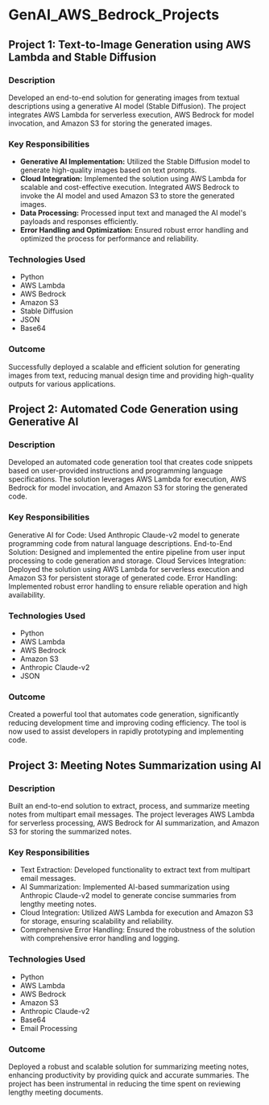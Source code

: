 # GenAI_AWS_Bedrock_Projects
## Project 1: Text-to-Image Generation using AWS Lambda and Stable Diffusion
### Description
Developed an end-to-end solution for generating images from textual descriptions using a generative AI model (Stable Diffusion). The project integrates AWS Lambda for serverless execution, AWS Bedrock for model invocation, and Amazon S3 for storing the generated images.

### Key Responsibilities
* **Generative AI Implementation:** Utilized the Stable Diffusion model to generate high-quality images based on text prompts.
* **Cloud Integration:** Implemented the solution using AWS Lambda for scalable and cost-effective execution. Integrated AWS Bedrock to invoke the AI model and used Amazon S3 to store the generated images.
* **Data Processing:** Processed input text and managed the AI model's payloads and responses efficiently.
* **Error Handling and Optimization:** Ensured robust error handling and optimized the process for performance and reliability.

### Technologies Used
* Python
* AWS Lambda
* AWS Bedrock
* Amazon S3
* Stable Diffusion
* JSON
* Base64

### Outcome
Successfully deployed a scalable and efficient solution for generating images from text, reducing manual design time and providing high-quality outputs for various applications.


## Project 2: Automated Code Generation using Generative AI
### Description
Developed an automated code generation tool that creates code snippets based on user-provided instructions and programming language specifications. The solution leverages AWS Lambda for execution, AWS Bedrock for model invocation, and Amazon S3 for storing the generated code.

### Key Responsibilities
Generative AI for Code: Used Anthropic Claude-v2 model to generate programming code from natural language descriptions.
End-to-End Solution: Designed and implemented the entire pipeline from user input processing to code generation and storage.
Cloud Services Integration: Deployed the solution using AWS Lambda for serverless execution and Amazon S3 for persistent storage of generated code.
Error Handling: Implemented robust error handling to ensure reliable operation and high availability.

### Technologies Used
* Python
* AWS Lambda
* AWS Bedrock
* Amazon S3
* Anthropic Claude-v2
* JSON

### Outcome
Created a powerful tool that automates code generation, significantly reducing development time and improving coding efficiency. The tool is now used to assist developers in rapidly prototyping and implementing code.

## Project 3: Meeting Notes Summarization using AI
### Description
Built an end-to-end solution to extract, process, and summarize meeting notes from multipart email messages. The project leverages AWS Lambda for serverless processing, AWS Bedrock for AI summarization, and Amazon S3 for storing the summarized notes.

### Key Responsibilities
* Text Extraction: Developed functionality to extract text from multipart email messages.
* AI Summarization: Implemented AI-based summarization using Anthropic Claude-v2 model to generate concise summaries from lengthy meeting notes.
* Cloud Integration: Utilized AWS Lambda for execution and Amazon S3 for storage, ensuring scalability and reliability.
* Comprehensive Error Handling: Ensured the robustness of the solution with comprehensive error handling and logging.

### Technologies Used
* Python
* AWS Lambda
* AWS Bedrock
* Amazon S3
* Anthropic Claude-v2
* Base64
* Email Processing

### Outcome
Deployed a robust and scalable solution for summarizing meeting notes, enhancing productivity by providing quick and accurate summaries. The project has been instrumental in reducing the time spent on reviewing lengthy meeting documents.




